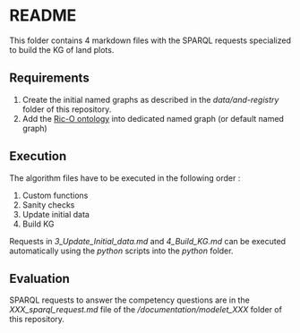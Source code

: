 # README

This folder contains 4 markdown files with the SPARQL requests specialized to build the KG of land plots.

## Requirements
1. Create the initial named graphs as described in the *data/and-registry* folder of this repository.
2. Add the [Ric-O ontology](https://github.com/ICA-EGAD/RiC-O/tree/master/ontology/current-version) into dedicated named graph (or default named graph)

## Execution
The algorithm files have to be executed in the following order :
1. Custom functions
2. Sanity checks
3. Update initial data
4. Build KG

Requests in *3_Update_Initial_data.md* and *4_Build_KG.md* can be executed automatically using the *python* scripts into the *python* folder.

## Evaluation
SPARQL requests to answer the competency questions are in the *XXX_sparql_request.md* file of the */documentation/modelet_XXX* folder of this repository.